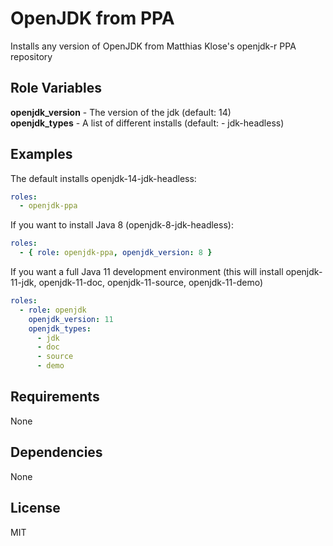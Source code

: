 OpenJDK from PPA
================

Installs any version of OpenJDK from Matthias Klose's openjdk-r PPA repository

Role Variables
--------------

**openjdk_version** - The version of the jdk (default: 14)  
**openjdk_types** - A list of different installs (default: - jdk-headless)

Examples
--------

The default installs openjdk-14-jdk-headless:
```yaml
roles:
  - openjdk-ppa
```

If you want to install Java 8 (openjdk-8-jdk-headless):
```yaml
roles:
  - { role: openjdk-ppa, openjdk_version: 8 }
```

If you want a full Java 11 development environment (this will install openjdk-11-jdk, openjdk-11-doc, openjdk-11-source, openjdk-11-demo)
```yaml
roles:
  - role: openjdk
    openjdk_version: 11
    openjdk_types:
      - jdk
      - doc
      - source
      - demo
```


Requirements
------------

None

Dependencies
------------

None

License
-------

MIT
